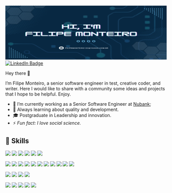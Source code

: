 [![Filipe Monteiro](./profile-github.png)](#)
[![LinkedIn Badge](https://img.shields.io/badge/LinkedIn-Profile-informational?style=flat&logo=linkedin&logoColor=white&color=0D76A8)](https://www.linkedin.com/in/filipe-sucupira/)

Hey there 👋

I’m Filipe Monteiro, a senior software engineer in test, creative coder, and writer. Here I would like to share with a community some ideas and projects that I hope to be helpful. Enjoy.
- 🔭 I’m currently working as a Senior Software Engineer at [Nubank](https://nubank.com.br/);
- 🌱 Always learning about quality and development. 
- 🎓 Postgraduate in Leadership and innovation.
- ⚡ *Fun fact: I love social science.*

## 💼 Skills
![](https://img.shields.io/badge/Code-Java-informational?style=flat&logo=Java&logoColor=white&color=4AB197)
![](https://img.shields.io/badge/Code-Clojure-informational?style=flat&logo=Clojure&logoColor=white&color=4AB197)
![](https://img.shields.io/badge/Code-CSharp-informational?style=flat&logo=c-sharp&logoColor=white&color=4AB197)
![](https://img.shields.io/badge/Code-JavaScript-informational?style=flat&logo=JavaScript&logoColor=white&color=4AB197)
![](https://img.shields.io/badge/Code-TypeScript-informational?style=flat&logo=TypeScript&logoColor=white&color=4AB197)
![](https://img.shields.io/badge/Code-SpringBoot-informational?style=flat&logo=Spring&logoColor=white&color=4AB197)

![](https://img.shields.io/badge/Test-Cypress-informational?style=flat&logo=Cypress&logoColor=white&color=4AB197)
![](https://img.shields.io/badge/Test-Selenium-informational?style=flat&logo=Selenium&logoColor=white&color=4AB197)
![](https://img.shields.io/badge/Test-Codeceptjs-informational?style=flat&logo=Codeceptjs&logoColor=white&color=4AB197)
![](https://img.shields.io/badge/Test-Robot-informational?style=flat&logo=Robot-Framework&logoColor=white&color=4AB197)
![](https://img.shields.io/badge/Test-Etaoin-informational?style=flat&logo=Etaoin&logoColor=white&color=4AB197)
![](https://img.shields.io/badge/Test-JMeter-informational?style=flat&logo=Apache-JMeter&logoColor=white&color=4AB197)
![](https://img.shields.io/badge/Test-K6-informational?style=flat&logo=K6&logoColor=white&color=4AB197)
![](https://img.shields.io/badge/Test-Gatling-informational?style=flat&logo=Gatling&logoColor=white&color=4AB197)
![](https://img.shields.io/badge/Test-Restassured-informational?style=flat&logo=Restassured&logoColor=white&color=4AB197)
![](https://img.shields.io/badge/Test-Postman-informational?style=flat&logo=Postman&logoColor=white&color=4AB197)
![](https://img.shields.io/badge/Test-Insomnia-informational?style=flat&logo=Insomnia&logoColor=white&color=4AB197)

![](https://img.shields.io/badge/Database-MySQL-informational?style=flat&logo=MySQL&logoColor=white&color=4AB197)
![](https://img.shields.io/badge/Database-Oracle-informational?style=flat&logo=Oracle&logoColor=white&color=4AB197)
![](https://img.shields.io/badge/Database-Datomic-informational?style=flat&logo=Datomic&logoColor=white&color=4AB197)
![](https://img.shields.io/badge/Database-Redis-informational?style=flat&logo=Redis&logoColor=white&color=4AB197)

![](https://img.shields.io/badge/Style-CSS-informational?style=flat&logo=css3&logoColor=white&color=4AB197)
![](https://img.shields.io/badge/Tools-Jenkins-informational?style=flat&logo=jenkins&logoColor=white&color=4AB197)
![](https://img.shields.io/badge/Tools-GitHub-informational?style=flat&logo=GitHub&logoColor=white&color=4AB197)
![](https://img.shields.io/badge/Tools-Bitbucket-informational?style=flat&logo=Bitbucket&logoColor=white&color=4AB197)
![](https://img.shields.io/badge/Tools-Jira-informational?style=flat&logo=Jira-Software&logoColor=white&color=4AB197)
